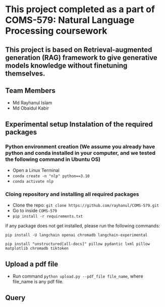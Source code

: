 # This project completed as a part of COMS-579: Natural Language Processing coursework

## This project is based on Retrieval-augmented generation (RAG) framework to give generative models knowledge without finetuning themselves.
## Team Members
- Md Rayhanul Islam
- Md Obaidul Kabir



## Experimental setup Instalation of the required packages
### Python environment creation (We assume you already have python and conda installed in your computer, and we tested the following command in Ubuntu OS) 
- Open a Linux Terminal
- `conda create -n "nlp" python==3.10`
- `conda activate nlp`

### Cloing repository and installing all required packages
- Clone the repo: `git clone https://github.com/rayhanul/COMS-579.git`
- Go to inside `COMS-579`
- `pip install -r requirements.txt`

if any package does not get installed, please run the following commands: 

`pip install -U langchain openai chromadb langchain-experimental`

`pip install "unstructured[all-docs]" pillow pydantic lxml pillow matplotlib chromadb tiktoken`

## Upload a pdf file

- Run command `python upload.py --pdf_file file_name`, where file_name is any pdf file. 

## Query 

